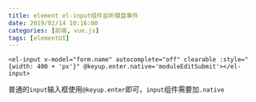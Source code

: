```yaml
---
title: element el-input组件监听键盘事件
date: 2019/02/14 10:16:00
categories: [前端, vue.js]
tags: [elementUI]
---
```


```vue
<el-input v-model="form.name" autocomplete="off" clearable :style="{width: 400 + 'px'}" @keyup.enter.native='moduleEditSubmit'></el-input>
```

普通的`input`输入框使用`@keyup.enter`即可，`input`组件需要加`.native`

